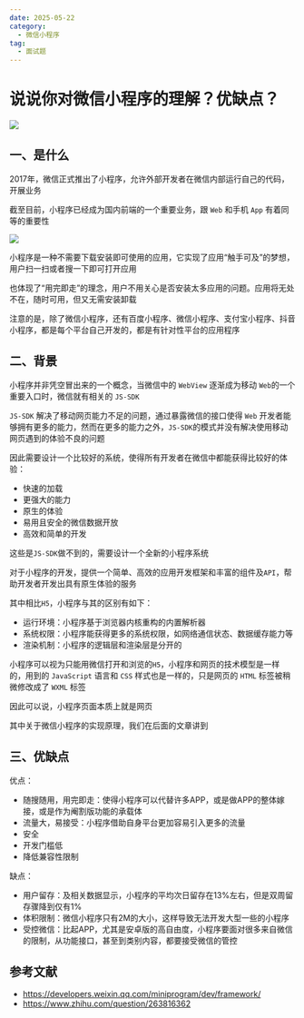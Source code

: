 ```yaml
---
date: 2025-05-22
category:
  - 微信小程序
tag:
  - 面试题
---
```



# 说说你对微信小程序的理解？优缺点？

 ![](https://static.vue-js.com/be367c80-300e-11ec-8e64-91fdec0f05a1.png)

## 一、是什么

2017年，微信正式推出了小程序，允许外部开发者在微信内部运行自己的代码，开展业务

截至目前，小程序已经成为国内前端的一个重要业务，跟 `Web` 和手机 `App` 有着同等的重要性

 ![](https://static.vue-js.com/ce751de0-300e-11ec-8e64-91fdec0f05a1.png)

小程序是一种不需要下载安装即可使用的应用，它实现了应用“触手可及”的梦想，用户扫一扫或者搜一下即可打开应用

也体现了“用完即走”的理念，用户不用关心是否安装太多应用的问题。应用将无处不在，随时可用，但又无需安装卸载

注意的是，除了微信小程序，还有百度小程序、微信小程序、支付宝小程序、抖音小程序，都是每个平台自己开发的，都是有针对性平台的应用程序



## 二、背景

⼩程序并⾮凭空冒出来的⼀个概念，当微信中的 `WebView` 逐渐成为移动 `Web`的⼀个重要⼊⼝时，微信就有相关的 `JS-SDK`

`JS-SDK` 解决了移动⽹⻚能⼒不⾜的问题，通过暴露微信的接⼝使得 `Web` 开发者能够拥有更多的能⼒，然⽽在更多的能⼒之外，`JS-SDK`的模式并没有解决使⽤移动⽹⻚遇到的体验不良的问题

因此需要设计⼀个⽐较好的系统，使得所有开发者在微信中都能获得⽐较好的体验：
- 快速的加载
- 更强⼤的能⼒
- 原⽣的体验
- 易⽤且安全的微信数据开放
- ⾼效和简单的开发

这些是`JS-SDK`做不到的，需要设计一个全新的小程序系统

对于小程序的开发，提供一个简单、高效的应用开发框架和丰富的组件及`API`，帮助开发者开发出具有原生体验的服务

其中相比`H5`，小程序与其的区别有如下：
- 运⾏环境：⼩程序基于浏览器内核重构的内置解析器
- 系统权限：⼩程序能获得更多的系统权限，如⽹络通信状态、数据缓存能⼒等
- 渲染机制：⼩程序的逻辑层和渲染层是分开的

小程序可以视为只能用微信打开和浏览的`H5`，小程序和网页的技术模型是一样的，用到的 `JavaScript` 语言和 `CSS` 样式也是一样的，只是网页的 `HTML` 标签被稍微修改成了 `WXML` 标签

因此可以说，小程序页面本质上就是网页

其中关于微信小程序的实现原理，我们在后面的文章讲到



## 三、优缺点

优点：
- 随搜随用，用完即走：使得小程序可以代替许多APP，或是做APP的整体嫁接，或是作为阉割版功能的承载体
- 流量大，易接受：小程序借助自身平台更加容易引入更多的流量
- 安全
- 开发门槛低
- 降低兼容性限制



缺点：

- 用户留存：及相关数据显示，小程序的平均次日留存在13%左右，但是双周留存骤降到仅有1%
- 体积限制：微信小程序只有2M的大小，这样导致无法开发大型一些的小程序
- 受控微信：比起APP，尤其是安卓版的高自由度，小程序要面对很多来自微信的限制，从功能接口，甚至到类别内容，都要接受微信的管控



## 参考文献

- https://developers.weixin.qq.com/miniprogram/dev/framework/
- https://www.zhihu.com/question/263816362